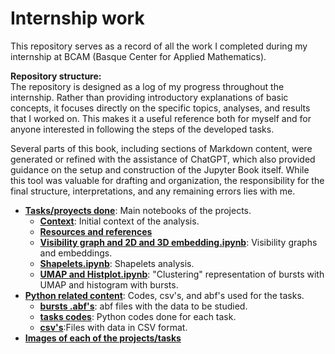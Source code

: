 # Internship work
This repository serves as a record of all the work I completed during my internship at BCAM (Basque Center for Applied Mathematics).

**Repository structure:**  
The repository is designed as a log of my progress throughout the internship. Rather than providing introductory explanations of basic concepts, it focuses directly on the specific topics, analyses, and results that I worked on. This makes it a useful reference both for myself and for anyone interested in following the steps of the developed tasks.

Several parts of this book, including sections of Markdown content, were generated or refined with the assistance of ChatGPT, which also provided guidance on the setup and construction of the Jupyter Book itself. While this tool was valuable for drafting and organization, the responsibility for the final structure, interpretations, and any remaining errors lies with me.



- **[Tasks/proyects done](./task)**: Main notebooks of the projects.
  - **[Context](./task/1_context.md)**: Initial context of the analysis.
  - **[Resources and references](./task/2_Libraries_used.md)**
  - **[Visibility graph and 2D and 3D embedding.ipynb](./task/2_Visibility_embedding_graph.ipynb)**: Visibility graphs and embeddings.
  - **[Shapelets.ipynb](./task/3_Shapelets.ipynb)**: Shapelets analysis.
  - **[UMAP and Histplot.ipynb](./task/4_histplot.ipynb)**: "Clustering" representation of bursts with UMAP and histogram with bursts.
- **[Python related content](.python)**: Codes, csv's, and abf's used for the tasks.
  - **[bursts .abf's](./python/bursting)**: abf files with the data to be studied.
  - **[tasks codes](./python/codes)**: Python codes done for each task.
  - **[csv's](./python/csv)**:Files with data in CSV format.
- **[Images of each of the projects/tasks](./)**
